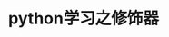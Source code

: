 ---
layout: post                                  
title: python学习之修饰器
category: 技术                                  
tags: [python,decorator]                                   
---